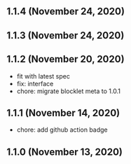 ## 1.1.4 (November 24, 2020)



## 1.1.3 (November 24, 2020)



## 1.1.2 (November 20, 2020)

- fit with latest spec
- fix: interface
- chore: migrate blocklet meta to 1.0.1

## 1.1.1 (November 14, 2020)

- chore: add github action badge

## 1.1.0 (November 13, 2020)



